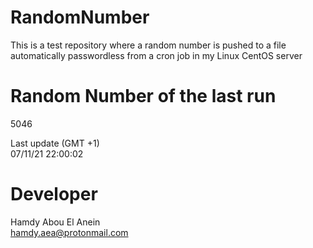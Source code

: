 # RandomNumber    
This is a test repository where a random number is pushed to a file automatically passwordless from a cron job in my Linux CentOS server    
# Random Number of the last run   
5046
      
Last update (GMT +1)    
07/11/21 22:00:02
# Developer    
Hamdy Abou El Anein   
hamdy.aea@protonmail.com
